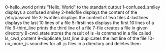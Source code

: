 0-hello_world prints "Hello, World" to the standart output
1-confused_smiley displays a confused smiley
2-hellofile displays the content of the /etc/passwd file
3-twofiles displays the content of two files
4-lastlines displays the last 10 lines of a file
5-firstlines displays the first 10 lines of a file
6-third_line prints the third line of a file
7-file creates a file in given directory
8-cwd_state stores the result of ls -ls command in a file called ls_cwd_content
9-duplicate_last_line duplicates the last line of the file
10-no_more_js searches for all .js files in a directory and deletes them
